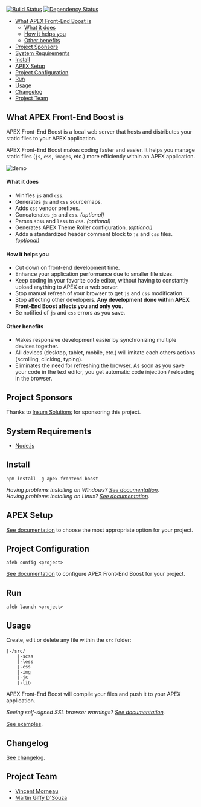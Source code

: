 [![Build Status](https://travis-ci.org/OraOpenSource/apex-frontend-boost.svg?branch=master)](https://travis-ci.org/OraOpenSource/apex-frontend-boost)
[![Dependency Status](https://david-dm.org/OraOpenSource/apex-frontend-boost.svg)](https://david-dm.org/OraOpenSource/apex-frontend-boost)

- [What APEX Front-End Boost is](#what-apex-front-end-boost-is)
	- [What it does](#what-apex-front-end-boost-does)
	- [How it helps you](#how-apex-front-end-boost-helps-you)
	- [Other benefits](#other-benefits)
- [Project Sponsors](#project-sponsors)
- [System Requirements](#system-requirements)
- [Install](#install)
- [APEX Setup](#apex-setup)
- [Project Configuration](#configuration)
- [Run](#run)
- [Usage](#usage)
- [Changelog](#changelog)
- [Project Team](#project-team)

## What APEX Front-End Boost is
APEX Front-End Boost is a local web server that hosts and distributes your static files to your APEX application.

APEX Front-End Boost makes coding faster and easier. It helps you manage static files (`js`, `css`, `images`, etc.) more efficiently within an APEX application.

![demo](https://github.com/OraOpenSource/apex-frontend-boost/raw/master/docs/demo.gif)

#### What it does
- Minifies `js` and `css`.
- Generates  `js` and `css` sourcemaps.
- Adds `css` vendor prefixes.
- Concatenates `js` and `css`. *(optional)*
- Parses `scss` and `less` to `css`. *(optional)*
- Generates APEX Theme Roller configuration. *(optional)*
- Adds a standardized header comment block to `js` and `css` files. *(optional)*

#### How it helps you
- Cut down on front-end development time.
- Enhance your application performance due to smaller file sizes.
- Keep coding in your favorite code editor, without having to constantly upload anything to APEX or a web server.
- Stop manual refresh of your browser to get `js` and `css` modification.
- Stop affecting other developers. **Any development done within APEX Front-End Boost affects you and only you**.
- Be notified of `js` and `css` errors as you save.

#### Other benefits
- Makes responsive development easier by synchronizing multiple devices together.
- All devices (desktop, tablet, mobile, etc.) will imitate each others actions (scrolling, clicking, typing).
- Eliminates the need for refreshing the browser. As soon as you save your code in the text editor, you get automatic code injection / reloading in the browser.

## Project Sponsors
Thanks to [Insum Solutions](http://insum.ca/) for sponsoring this project.

## System Requirements
- [Node.js](https://nodejs.org)

## Install
```
npm install -g apex-frontend-boost
```

*Having problems installing on Windows? [See documentation](https://github.com/OraOpenSource/apex-frontend-boost/raw/master/docs/windows.md).*  
*Having problems installing on Linux? [See documentation](https://github.com/OraOpenSource/apex-frontend-boost/raw/master/docs/linux.md).*

## APEX Setup
[See documentation](https://github.com/OraOpenSource/apex-frontend-boost/raw/master/docs/apex-setup.md) to choose the most appropriate option for your project.

## Project Configuration
```
afeb config <project>
```
[See documentation](https://github.com/OraOpenSource/apex-frontend-boost/raw/master/docs/config.md) to configure APEX Front-End Boost for your project.

## Run
```
afeb launch <project>
```

## Usage
Create, edit or delete any file within the `src` folder:
```
|-/src/
	|-scss
	|-less
    |-css
    |-img
    |-js
    |-lib
```

APEX Front-End Boost will compile your files and push it to your APEX application.

*Seeing self-signed SSL browser warnings? [See documentation](https://github.com/OraOpenSource/apex-frontend-boost/raw/master/docs/ssl-warning.md).*

[See examples](https://github.com/OraOpenSource/apex-frontend-boost/raw/master/docs/examples.md).

## Changelog
[See changelog](changelog.md).

## Project Team
- [Vincent Morneau](https://github.com/vincentmorneau)
- [Martin Giffy D'Souza](https://github.com/martindsouza)